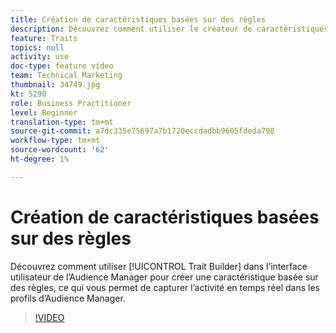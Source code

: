 ```yaml
---
title: Création de caractéristiques basées sur des règles
description: Découvrez comment utiliser le créateur de caractéristiques dans l’interface utilisateur de l’Audience Manager pour créer une caractéristique basée sur des règles, ce qui vous permet de capturer l’activité en temps réel dans les profils d’Audience Manager.
feature: Traits
topics: null
activity: use
doc-type: feature video
team: Technical Marketing
thumbnail: 34749.jpg
kt: 5290
role: Business Practitioner
level: Beginner
translation-type: tm+mt
source-git-commit: a7dc335e75697a7b1720eccdadbb9605fdeda798
workflow-type: tm+mt
source-wordcount: '62'
ht-degree: 1%

---
```



# Création de caractéristiques basées sur des règles

Découvrez comment utiliser [!UICONTROL Trait Builder] dans l’interface utilisateur de l’Audience Manager pour créer une caractéristique basée sur des règles, ce qui vous permet de capturer l’activité en temps réel dans les profils d’Audience Manager.

>[!VIDEO](https://video.tv.adobe.com/v/34749/?quality=12&learn=on)
